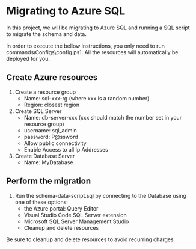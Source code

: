Migrating to Azure SQL
=
In this project, we will be migrating to Azure SQL and running a SQL script to migrate the schema and data.

In order to execute the bellow instructions, you only need to run commands\Configs\config.ps1. All the resources will automatically be deployed for you.

## Create Azure resources
1. Create a resource group
    - Name: sql-xxx-rg (where xxx is a random number)
    - Region: closest region
2. Create SQL Server
    - Name: db-server-xxx (xxx should match the number set in your resource group)
    - username: sql_admin
    - password: P@ssword
    - Allow public connectivity
    - Enable Access to all Ip Addresses
3. Create Database Server
    - Name: MyDatabase

## Perform the migration
1. Run the schema-data-script.sql by connecting to the Database using one of these options:
    - the Azure portal: Query Editor
    - Visual Studio Code SQL Server extension
    - Microsoft SQL Server Management Studio
    - Cleanup and delete resources

Be sure to cleanup and delete resources to avoid recurring charges